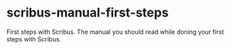 # scribus-manual-first-steps
First steps with Scribus. The manual you should read while doning your first steps with Scribus.
